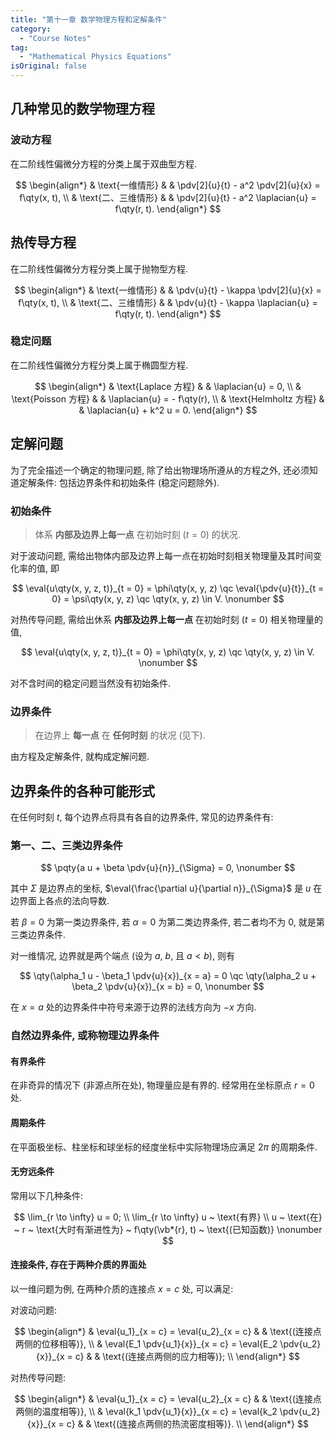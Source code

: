 ```yaml
---
title: "第十一章 数学物理方程和定解条件"
category:
  - "Course Notes"
tag:
  - "Mathematical Physics Equations"
isOriginal: false
---
```


## 几种常见的数学物理方程

### 波动方程

在二阶线性偏微分方程的分类上属于双曲型方程.

$$
\begin{align*}
   & \text{一维情形}     &  & \pdv[2]{u}{t} - a^2 \pdv[2]{u}{x} = f\qty(x, t), \\
   & \text{二、三维情形} &  & \pdv[2]{u}{t} - a^2 \laplacian{u} = f\qty(r, t).
\end{align*}
$$

## 热传导方程

在二阶线性偏微分方程分类上属于抛物型方程.

$$
\begin{align*}
   & \text{一维情形}     &  & \pdv{u}{t} - \kappa \pdv[2]{u}{x} = f\qty(x, t), \\
   & \text{二、三维情形} &  & \pdv{u}{t} - \kappa \laplacian{u} = f\qty(r, t).
\end{align*}
$$

### 稳定问题

在二阶线性偏微分方程分类上属于椭圆型方程.

$$
\begin{align*}
   & \text{Laplace 方程}   &  & \laplacian{u} = 0,          \\
   & \text{Poisson 方程}   &  & \laplacian{u} = - f\qty(r), \\
   & \text{Helmholtz 方程} &  & \laplacian{u} + k^2 u = 0.
\end{align*}
$$

## 定解问题

为了完全描述一个确定的物理问题, 除了给出物理场所遵从的方程之外, 还必须知道定解条件: 包括边界条件和初始条件 (稳定问题除外).

### 初始条件

> 体系 **内部及边界上每一点** 在初始时刻 ($t = 0$) 的状况.

对于波动问题, 需给出物体内部及边界上每一点在初始时刻相关物理量及其时间变化率的值, 即

$$
\eval{u\qty(x, y, z, t)}_{t = 0} = \phi\qty(x, y, z) \qc
\eval{\pdv{u}{t}}_{t = 0} = \psi\qty(x, y, z) \qc
\qty(x, y, z) \in V.
\nonumber
$$

对热传导问题, 需给出休系 **内部及边界上每一点** 在初始时刻 ($t = 0$) 相关物理量的值,

$$
\eval{u\qty(x, y, z, t)}_{t = 0} = \phi\qty(x, y, z) \qc
\qty(x, y, z) \in V.
\nonumber
$$

对不含时间的稳定问题当然没有初始条件.

### 边界条件

> 在边界上 **每一点** 在 **任何时刻** 的状况 (见下).

由方程及定解条件, 就构成定解问题.

## 边界条件的各种可能形式

在任何时刻 $t$, 每个边界点将具有各自的边界条件, 常见的边界条件有:

### 第一、二、三类边界条件

$$
\pqty{a u + \beta \pdv{u}{n}}_{\Sigma} = 0,
\nonumber
$$

其中 $\Sigma$ 是边界点的坐标, $\eval{\frac{\partial u}{\partial n}}_{\Sigma}$ 是 $u$ 在边界面上各点的法向导数.

若 $\beta = 0$ 为第一类边界条件, 若 $\alpha = 0$ 为第二类边界条件, 若二者均不为 0, 就是第三类边界条件.

对一维情况, 边界就是两个端点 (设为 $a$, $b$, 且 $a < b$), 则有

$$
\qty(\alpha_1 u - \beta_1 \pdv{u}{x})_{x = a} = 0 \qc
\qty(\alpha_2 u + \beta_2 \pdv{u}{x})_{x = b} = 0,
\nonumber
$$

在 $x = a$ 处的边界条件中符号来源于边界的法线方向为 $-x$ 方向.

### 自然边界条件, 或称物理边界条件

#### 有界条件

在非奇异的情况下 (非源点所在处), 物理量应是有界的. 经常用在坐标原点 $r=0$ 处.

#### 周期条件

在平面极坐标、柱坐标和球坐标的经度坐标中实际物理场应满足 $2 \pi$ 的周期条件.

#### 无穷远条件

常用以下几种条件:

$$
\lim_{r \to \infty} u = 0;          \\
\lim_{r \to \infty} u ~ \text{有界} \\
u ~ \text{在} ~ r ~ \text{大时有渐进性为} ~ f\qty(\vb*{r}, t) ~ \text{(已知函数)}
\nonumber
$$

#### 连接条件, 存在于两种介质的界面处

以一维问题为例, 在两种介质的连接点 $x = c$ 处, 可以满足:

对波动问题:

$$
\begin{align*}
   & \eval{u_1}_{x = c} = \eval{u_2}_{x = c}                           &  & \text{(连接点两侧的位移相等)}, \\
   & \eval{E_1 \pdv{u_1}{x}}_{x = c} = \eval{E_2 \pdv{u_2}{x}}_{x = c} &  & \text{(连接点两侧的应力相等)}; \\
\end{align*}
$$

对热传导问题:

$$
\begin{align*}
   & \eval{u_1}_{x = c} = \eval{u_2}_{x = c}                           &  & \text{(连接点两侧的温度相等)},     \\
   & \eval{k_1 \pdv{u_1}{x}}_{x = c} = \eval{k_2 \pdv{u_2}{x}}_{x = c} &  & \text{(连接点两侧的热流密度相等)}. \\
\end{align*}
$$

